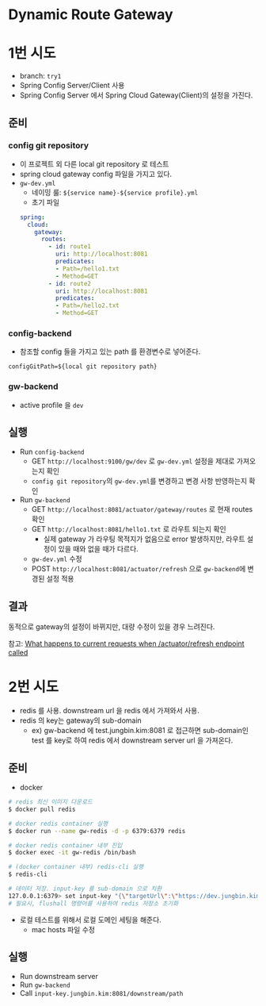 # Dynamic Route Gateway

# 1번 시도
* branch: `try1`
* Spring Config Server/Client 사용
* Spring Config Server 에서 Spring Cloud Gateway(Client)의 설정을 가진다.
## 준비
### config git repository
* 이 프로젝트 외 다른 local git repository 로 테스트 
* spring cloud gateway config 파일을 가지고 있다.
* `gw-dev.yml` 
    * 네이밍 룰: `${service name}-${service profile}.yml`
    * 초기 파일
    ```yml
    spring:
      cloud:
        gateway:
          routes:
            - id: route1
              uri: http://localhost:8081
              predicates:
              - Path=/hello1.txt
              - Method=GET
            - id: route2
              uri: http://localhost:8081
              predicates:
              - Path=/hello2.txt
              - Method=GET
    ```

### config-backend
* 참조할 config 들을 가지고 있는 path 를 환경변수로 넣어준다.
```
configGitPath=${local git repository path}
```

### gw-backend
* active profile 을 `dev`

## 실행
* Run `config-backend`
    * GET `http://localhost:9100/gw/dev` 로 `gw-dev.yml` 설정을 제대로 가져오는지 확인
    * `config git repository`의 `gw-dev.yml`를 변경하고 변경 사항 반영하는지 확인
* Run `gw-backend`
    * GET `http://localhost:8081/actuator/gateway/routes` 로 현재 routes 확인
    * GET `http://localhost:8081/hello1.txt` 로 라우트 되는지 확인
        * 실제 gateway 가 라우팅 목적지가 없음으로 error 발생하지만, 라우트 설정이 있을 때와 없을 때가 다르다.
    * `gw-dev.yml` 수정
    * POST `http://localhost:8081/actuator/refresh` 으로 `gw-backend`에 변경된 설정 적용

## 결과
동적으로 gateway의 설정이 바뀌지만, 대량 수정이 있을 경우 느려진다.
    
참고: [What happens to current requests when /actuator/refresh endpoint called](https://github.com/spring-cloud/spring-cloud-gateway/issues/1619)

# 2번 시도
* redis 를 사용. downstream url 을 redis 에서 가져와서 사용.
* redis 의 key는 gateway의 sub-domain
    * ex) gw-backend 에 test.jungbin.kim:8081 로 접근하면 
    sub-domain인 test 를 key로 하여 redis 에서 downstream server url 을 가져온다.  
## 준비
* docker
```sh
# redis 최신 이미지 다운로드
$ docker pull redis

# docker redis container 실행
$ docker run --name gw-redis -d -p 6379:6379 redis

# docker redis container 내부 진입
$ docker exec -it gw-redis /bin/bash

# (docker container 내부) redis-cli 실행
$ redis-cli

# 데이터 저장. input-key 를 sub-domain 으로 치환
127.0.0.1:6379> set input-key "{\"targetUrl\":\"https://dev.jungbin.kim\"}"
# 필요시, flushall 명령어를 사용하여 redis 저장소 초기화
```

* 로컬 테스트를 위해서 로컬 도메인 세팅을 해준다.
    * mac hosts 파일 수정

## 실행
* Run downstream server
* Run `gw-backend`
* Call `input-key.jungbin.kim:8081/downstream/path`